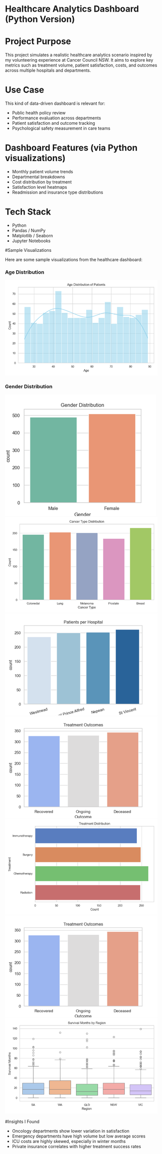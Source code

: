 # Healthcare Analytics Dashboard (Python Version)

# Project Purpose

This project simulates a realistic healthcare analytics scenario inspired by my volunteering experience at Cancer Council NSW. It aims to explore key metrics such as treatment volume, patient satisfaction, costs, and outcomes across multiple hospitals and departments.

# Use Case

This kind of data-driven dashboard is relevant for:
- Public health policy review
- Performance evaluation across departments
- Patient satisfaction and outcome tracking
- Psychological safety measurement in care teams

# Dashboard Features (via Python visualizations)
- Monthly patient volume trends
- Departmental breakdowns
- Cost distribution by treatment
- Satisfaction level heatmaps
- Readmission and insurance type distributions

# Tech Stack

- Python
- Pandas / NumPy
- Matplotlib / Seaborn
- Jupyter Notebooks

#Sample Visualizations


Here are some sample visualizations from the healthcare dashboard:



### Age Distribution

![Age Distribution](figsfigs/age_distribution.png)

### Gender Distribution

![Gender Distribution](figsfigs/gender_distribution.png)
![CancerType Distribution](figsfigs/cancer_type_distribution.png)
![Hospital Distribution](figsfigs/hospital_distribution.png)
![Outcome Distribution](figsfigs/outcome_distribution.png)
![treatment Distribution](figsfigs/treatment_distribution.png)
![Outcome Distribution](figsfigs/outcome_distribution.png)
![Survival Distribution](figsfigs/survival_by_region.png)





#Insights I Found
- Oncology departments show lower variation in satisfaction
- Emergency departments have high volume but low average scores
- ICU costs are highly skewed, especially in winter months
- Private insurance correlates with higher treatment success rates


